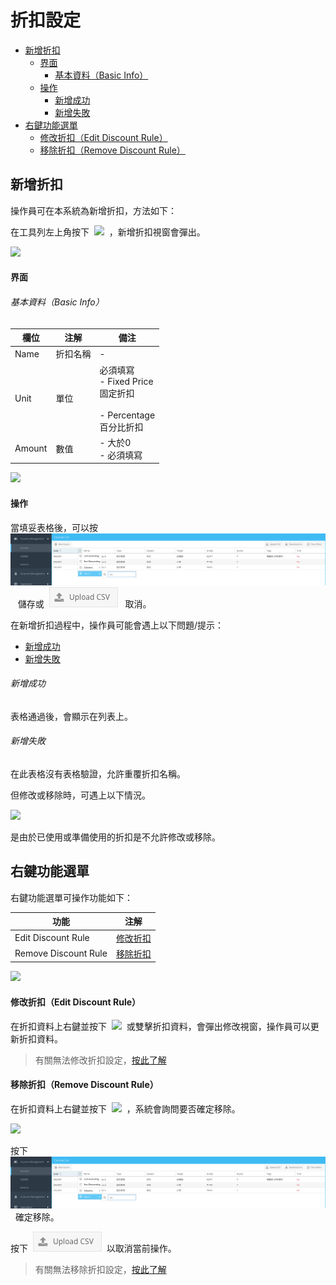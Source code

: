 # 折扣設定


* [新增折扣](#新增折扣)
    * [界面](#界面)
        * [基本資料（Basic Info）](#基本資料（basic-info）)
    * [操作](#操作)
        * [新增成功](#新增成功)
        * [新增失敗](#新增失敗)
* [右鍵功能選單](#右鍵功能選單)
    * [修改折扣（Edit Discount Rule）](#修改折扣（edit-discount-rule）)
    * [移除折扣（Remove Discount Rule）](#移除折扣（remove-discount-rule）)




## 新增折扣

操作員可在本系統為新增折扣，方法如下：

在工具列左上角按下&nbsp;&nbsp;![](/images/101.png)&nbsp;&nbsp;，新增折扣視窗會彈出。

![](/images/102.png)

#### 界面 
###### 基本資料（Basic Info） 

| 欄位   	| 注解     	| 備注                                                                     	|
|--------	|----------	|--------------------------------------------------------------------------	|
| Name   	| 折扣名稱 	| -                                                                        	|
| Unit   	| 單位     	| 必須填寫<br>- Fixed Price<br>固定折扣<br><br>- Percentage<br> 百分比折扣 	|
| Amount 	| 數值     	| - 大於0<br>- 必須填寫                                                    	|

![](/images/103.png)

#### 操作
當填妥表格後，可以按&nbsp;&nbsp;![](/images/04.png)&nbsp;&nbsp; 儲存或&nbsp;&nbsp;![](/images/05.png)&nbsp;&nbsp; 取消。

在新增折扣過程中，操作員可能會遇上以下問題/提示：
* [新增成功](#新增成功)  
* [新增失敗](#新增失敗) 


###### 新增成功 

表格通過後，會顯示在列表上。

###### 新增失敗 

在此表格沒有表格驗證，允許重覆折扣名稱。

但修改或移除時，可遇上以下情況。

![](/images/104.png)

是由於已使用或準備使用的折扣是不允許修改或移除。

## 右鍵功能選單

右鍵功能選單可操作功能如下：

| 功能                 	| 注解                                          	|
|----------------------	|-----------------------------------------------	|
| Edit Discount Rule   	| [修改折扣](#修改折扣（edit-discount-rule）)   	|
| Remove Discount Rule 	| [移除折扣](#移除折扣（remove-discount-rule）) 	|

![](/images/108.png)


####  修改折扣（Edit Discount Rule）

在折扣資料上右鍵並按下&nbsp;&nbsp;![](/images/106.png)&nbsp;&nbsp;或雙擊折扣資料，會彈出修改視窗，操作員可以更新折扣資料。

> 有關無法修改折扣設定，[按此了解](#新增失敗) 

####  移除折扣（Remove Discount Rule）

在折扣資料上右鍵並按下&nbsp;&nbsp;![](/images/105.png)&nbsp;&nbsp;，系統會詢問要否確定移除。

![](/images/107.png)

按下&nbsp;&nbsp;![](/images/04.png)&nbsp;&nbsp;確定移除。

按下&nbsp;&nbsp;![](/images/05.png)&nbsp;&nbsp;以取消當前操作。

> 有關無法移除折扣設定，[按此了解](#新增失敗) 

